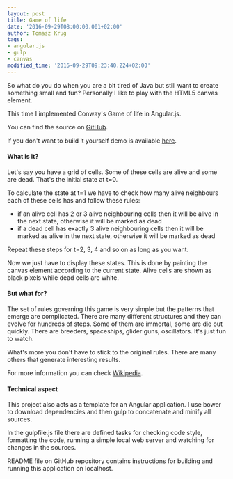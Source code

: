 ```yaml
---
layout: post
title: Game of life
date: '2016-09-29T08:00:00.001+02:00'
author: Tomasz Krug
tags:
- angular.js
- gulp
- canvas
modified_time: '2016-09-29T09:23:40.224+02:00'
---
```


So what do you do when you are a bit tired of Java but still want to create something small and fun? Personally I like to play with the HTML5 canvas element.

This time I implemented Conway's Game of life in Angular.js.

You can find the source on [GitHub](https://github.com/Edhendil/game-of-life).

If you don't want to build it yourself demo is available [here](https://edhendil.github.io/game-of-life/).

<!--more-->

#### What is it?

Let's say you have a grid of cells. Some of these cells are alive and some are dead. That's the initial state at t=0. 

To calculate the state at t=1 we have to check how many alive neighbours each of these cells has and follow these rules:

* if an alive cell has 2 or 3 alive neighbouring cells then it will be alive in the next state, otherwise it will be marked as dead
* if a dead cell has exactly 3 alive neighbouring cells then it will be marked as alive in the next state, otherwise it will be marked as dead

Repeat these steps for t=2, 3, 4 and so on as long as you want.

Now we just have to display these states. This is done by painting the canvas element according to the current state. Alive cells are shown as black pixels while dead cells are white.

#### But what for?

The set of rules governing this game is very simple but the patterns that emerge are complicated. There are many different structures and they can evolve for hundreds of steps. Some of them are immortal, some are die out quickly. There are breeders, spaceships, glider guns, oscillators. It's just fun to watch.

What's more you don't have to stick to the original rules. There are many others that generate interesting results.

For more information you can check [Wikipedia](https://en.wikipedia.org/wiki/Conway%27s_Game_of_Life).

#### Technical aspect

This project also acts as a template for an Angular application. I use bower to download dependencies and then gulp to concatenate and minify all sources. 

In the gulpfile.js file there are defined tasks for checking code style, formatting the code, running a simple local web server and watching for changes in the sources.

README file on GitHub repository contains instructions for building and running this application on localhost.